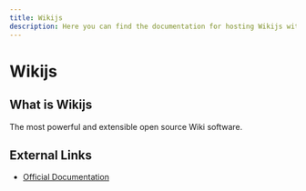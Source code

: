 ```yaml
---
title: Wikijs
description: Here you can find the documentation for hosting Wikijs with Coolify.
---
```


# Wikijs

## What is Wikijs

The most powerful and extensible open source Wiki software.

## External Links

- [Official Documentation](https://docs.requarks.io?utm_source=coolify.io)
